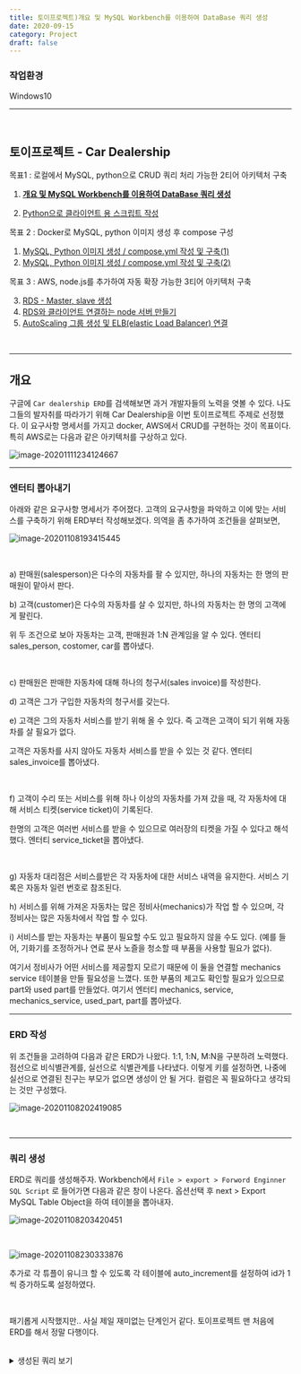 ```yaml
---
title: 토이프로젝트)개요 및 MySQL Workbench를 이용하여 DataBase 쿼리 생성
date: 2020-09-15
category: Project
draft: false
---
```


### 작업환경

Windows10

---

<br/>

## 토이프로젝트 - Car Dealership

목표1 : 로컬에서 MySQL, python으로 CRUD 쿼리 처리 가능한 2티어 아키텍처 구축

1. [**<u>개요 및 MySQL Workbench를 이용하여 DataBase 쿼리 생성</u>**](https://jeonghoon.netlify.app/Project/miniproject/mini_query/)

2. [Python으로 클라이언트 용  스크립트 작성](https://jeonghoon.netlify.app/Project/miniproject/mini_python/)

목표 2 : Docker로 MySQL, python 이미지 생성 후 compose 구성

1. [MySQL, Python 이미지 생성 / compose.yml 작성 및 구축(1)](https://jeonghoon.netlify.app/Project/miniproject/mini_docker_images/)
2. [MySQL, Python 이미지 생성 / compose.yml 작성 및 구축(2)](https://jeonghoon.netlify.app/Project/miniproject/mini_docker_compose/)

목표 3 : AWS, node.js를 추가하여 자동 확장 가능한 3티어 아키텍처 구축

3. [RDS - Master, slave 생성](https://jeonghoon.netlify.app/Project/miniproject/mini_rds/)
4. [RDS와 클라이언트 연결하는 node 서버 만들기](https://jeonghoon.netlify.app/Project/miniproject/mini_node/)
5. [AutoScaling 그룹 생성 및 ELB(elastic Load Balancer) 연결](https://jeonghoon.netlify.app/Project/miniproject/mini_autoscaling/)

<br/>

---

## 개요

구글에 `Car dealership ERD`를 검색해보면 과거 개발자들의 노력을 엿볼 수 있다. 나도 그들의 발자취를 따라가기 위해 Car Dealership을 이번 토이프로젝트 주제로 선정했다. 이 요구사항 명세서를 가지고 docker, AWS에서 CRUD를 구현하는 것이 목표이다. 특히 AWS로는 다음과 같은 아키텍처를 구상하고 있다.

![image-20201111234124667](mini_query.assets/image-20201111234124667.png)

---

### 엔터티 뽑아내기

아래와 같은 요구사항 명세서가 주어졌다. 고객의 요구사항을 파악하고 이에 맞는 서비스를 구축하기 위해 ERD부터 작성해보겠다. 의역을 좀 추가하여 조건들을 살펴보면,

![image-20201108193415445](mini_query.assets/image-20201108193415445.png)

<br/>

a) 판매원(salesperson)은 다수의 자동차를 팔 수 있지만, 하나의 자동차는 한 명의 판매원이 맡아서 판다.

b) 고객(customer)은 다수의 자동차를 살 수 있지만, 하나의 자동차는 한 명의 고객에게 팔린다.

위 두 조건으로 보아 자동차는 고객, 판매원과 1:N 관계임을 알 수 있다. 엔터티 sales_person, costomer, car를 뽑아냈다.

<br/>

c) 판매원은 판매한 자동차에 대해 하나의 청구서(sales invoice)를 작성한다.

d) 고객은 그가 구입한 자동차의 청구서를 갖는다.

e) 고객은 그의 자동차 서비스를 받기 위해 올 수 있다. 즉 고객은  고객이 되기 위해 자동차를 살 필요가 없다.

고객은 자동차를 사지 않아도 자동차 서비스를 받을 수 있는 것 같다. 엔터티 sales_invoice를 뽑아냈다.

<br/>

f) 고객이 수리 또는 서비스를 위해 하나 이상의 자동차를 가져 갔을 때, 각 자동차에 대해 서비스 티켓(service ticket)이 기록된다.

한명의 고객은 여러번 서비스를 받을 수 있으므로 여러장의 티켓을 가질 수 있다고 해석했다. 엔터티 service_ticket을 뽑아냈다.

<br/>

g) 자동차 대리점은 서비스를받은 각 자동차에 대한 서비스 내역을 유지한다. 서비스 기록은 자동차 일련 번호로 참조된다.

h) 서비스를 위해 가져온 자동차는 많은 정비사(mechanics)가 작업 할 수 있으며, 각 정비사는 많은 자동차에서 작업 할 수 있다.

i) 서비스를 받는 자동차는 부품이 필요할 수도 있고 필요하지 않을 수도 있다. (예를 들어, 기화기를 조정하거나 연료 분사 노즐을 청소할 때 부품을 사용할 필요가 없다).

여기서 정비사가 어떤 서비스를 제공할지 모르기 때문에 이 둘을 연결할 mechanics service 테이블을 만들 필요성을 느꼈다. 또한 부품의 제고도 확인할 필요가 있으므로 part와 used part를 만들었다. 여기서 엔터티 mechanics, service, mechanics_service, used_part, part를 뽑아냈다.

---

### ERD 작성

위 조건들을 고려하여 다음과 같은 ERD가 나왔다. 1:1, 1:N, M:N을 구분하려 노력했다. 점선으로 비식별관계를, 실선으로 식별관계를 나타냈다. 이렇게 키를 설정하면, 나중에 실선으로 연결된 친구는 부모가 없으면 생성이 안 될 거다. 컬럼은 꼭 필요하다고 생각되는 것만 구성했다.

![image-20201108202419085](mini_query.assets/image-20201108202419085.png)

<br/>

---

### 쿼리 생성

ERD로 쿼리를 생성해주자. Workbench에서 `File > export > Forword Enginner SQL Script` 로 들어가면 다음과 같은 창이 나온다. 옵션선택 후 next > Export MySQL Table Object을 하여 테이블을 뽑아내자.

![image-20201108203420451](mini_query.assets/image-20201108203420451.png)

<br/>

![image-20201108230333876](mini_query.assets/image-20201108230333876.png)

추가로 각 튜플이 유니크 할 수 있도록 각 테이블에 auto_increment를 설정하여 id가 1씩 증가하도록 설정하였다.

<br/>

패기롭게 시작했지만.. 사실 제일 재미없는 단계인거 같다. 토이프로젝트 맨 처음에 ERD를 해서 정말 다행이다.

<br/>

<details> <summary>생성된 쿼리 보기</summary> <div markdown="1">

```sql
-- MySQL Workbench Forward Engineering

SET @OLD_UNIQUE_CHECKS=@@UNIQUE_CHECKS, UNIQUE_CHECKS=0;
SET @OLD_FOREIGN_KEY_CHECKS=@@FOREIGN_KEY_CHECKS, FOREIGN_KEY_CHECKS=0;
SET @OLD_SQL_MODE=@@SQL_MODE, SQL_MODE='ONLY_FULL_GROUP_BY,STRICT_TRANS_TABLES,NO_ZERO_IN_DATE,NO_ZERO_DATE,ERROR_FOR_DIVISION_BY_ZERO,NO_ENGINE_SUBSTITUTION';

-- -----------------------------------------------------
-- Schema mydb
-- -----------------------------------------------------

-- -----------------------------------------------------
-- Schema mydb
-- -----------------------------------------------------
CREATE SCHEMA IF NOT EXISTS `mydb` DEFAULT CHARACTER SET utf8 ;
USE `mydb` ;

-- -----------------------------------------------------
-- Table `mydb`.`sales_person`
-- -----------------------------------------------------
CREATE TABLE IF NOT EXISTS `mydb`.`sales_person` (
  `sales_id` INT auto_increment,
  `sales_name` VARCHAR(45) NULL,
  `sales_phone`  VARCHAR(45) NULL,
  PRIMARY KEY (`sales_id`))
ENGINE = InnoDB;


-- -----------------------------------------------------
-- Table `mydb`.`Car`
-- -----------------------------------------------------
CREATE TABLE IF NOT EXISTS `mydb`.`Car` (
  `car_id` INT auto_increment,
  `car_name` varchar(50),
  `color` VARCHAR(45) NULL,
  `made_by` VARCHAR(45) NULL,
  `sales` varchar(50) default 'onSale',
  PRIMARY KEY (`car_id`))
ENGINE = InnoDB;


-- -----------------------------------------------------
-- Table `mydb`.`Customer`
-- -----------------------------------------------------
CREATE TABLE IF NOT EXISTS `mydb`.`Customer` (
  `cust_id` INT auto_increment,
  `cust_name` VARCHAR(45) NULL,
  `cust_phone` VARCHAR(45) NULL,
  `cust_birth` int NULL,
  PRIMARY KEY (`cust_id`))
ENGINE = InnoDB;


-- -----------------------------------------------------
-- Table `mydb`.`Sales_invoice`
-- -----------------------------------------------------
CREATE TABLE IF NOT EXISTS `mydb`.`Sales_invoice` (
  `invoice_number` INT auto_increment,
  `sales_id` INT NOT NULL,
  `cust_id` INT NOT NULL,
  `car_id` INT NOT NULL,
  PRIMARY KEY (`invoice_number`),
  INDEX `fk_Sales_invoice_sales_person1_idx` (`sales_id` ASC) ,
  INDEX `fk_Sales_invoice_Customer1_idx` (`cust_id` ASC) ,
  INDEX `fk_Sales_invoice_Car1_idx` (`car_id` ASC) ,
  CONSTRAINT `fk_Sales_invoice_sales_person1`
    FOREIGN KEY (`sales_id`)
    REFERENCES `mydb`.`sales_person` (`sales_id`)
    ON DELETE NO ACTION
    ON UPDATE NO ACTION,
  CONSTRAINT `fk_Sales_invoice_Customer1`
    FOREIGN KEY (`cust_id`)
    REFERENCES `mydb`.`Customer` (`cust_id`)
    ON DELETE NO ACTION
    ON UPDATE NO ACTION,
  CONSTRAINT `fk_Sales_invoice_Car1`
    FOREIGN KEY (`car_id`)
    REFERENCES `mydb`.`Car` (`car_id`)
    ON DELETE NO ACTION
    ON UPDATE NO ACTION)
ENGINE = InnoDB;


-- -----------------------------------------------------
-- Table `mydb`.`Service_ticket`
-- -----------------------------------------------------
CREATE TABLE IF NOT EXISTS `mydb`.`Service_ticket` (
  `Service_ticket_id` INT auto_increment,
  `price` VARCHAR(45) NULL,
  `cust_id` INT NOT NULL,
  `car_id` INT NOT NULL,
  PRIMARY KEY (`Service_ticket_id`, `car_id`),
  INDEX `fk_Service_ticket_Customer1_idx` (`cust_id` ASC) ,
  INDEX `fk_Service_ticket_Car1_idx` (`car_id` ASC) ,
  CONSTRAINT `fk_Service_ticket_Customer1`
    FOREIGN KEY (`cust_id`)
    REFERENCES `mydb`.`Customer` (`cust_id`)
    ON DELETE NO ACTION
    ON UPDATE NO ACTION,
  CONSTRAINT `fk_Service_ticket_Car1`
    FOREIGN KEY (`car_id`)
    REFERENCES `mydb`.`Car` (`car_id`)
    ON DELETE NO ACTION
    ON UPDATE NO ACTION)
ENGINE = InnoDB;


-- -----------------------------------------------------
-- Table `mydb`.`mechanics`
-- -----------------------------------------------------
CREATE TABLE IF NOT EXISTS `mydb`.`mechanics` (
  `mechanic_id` varchar(45) not null,
  `mechanic_name` VARCHAR(45) NULL,
  `MON` VARCHAR(45) NULL,
  `TUE` VARCHAR(45) NULL,
  `WED` VARCHAR(45) NULL,
  `THU` VARCHAR(45) NULL,
  `FRI` VARCHAR(45) NULL,
  PRIMARY KEY (`mechanic_id`))
ENGINE = InnoDB;


-- -----------------------------------------------------
-- Table `mydb`.`part`
-- -----------------------------------------------------
CREATE TABLE IF NOT EXISTS `mydb`.`part` (
  `part_id` INT auto_increment,
  PRIMARY KEY (`part_id`))
ENGINE = InnoDB;


-- -----------------------------------------------------
-- Table `mydb`.`Used_part`
-- -----------------------------------------------------
CREATE TABLE IF NOT EXISTS `mydb`.`Used_part` (
  `used_part_id`int auto_increment,
  `part_id` INT NOT NULL,
  `Service_ticket_id` INT NOT NULL,
  PRIMARY KEY (`used_part_id`, `part_id`, `Service_ticket_id`),
  INDEX `fk_part_has_Service_ticket_Service_ticket1_idx` (`Service_ticket_id` ASC) ,
  INDEX `fk_part_has_Service_ticket_part1_idx` (`part_id` ASC) ,
  CONSTRAINT `fk_part_has_Service_ticket_part1`
    FOREIGN KEY (`part_id`)
    REFERENCES `mydb`.`part` (`part_id`)
    ON DELETE NO ACTION
    ON UPDATE NO ACTION,
  CONSTRAINT `fk_part_has_Service_ticket_Service_ticket1`
    FOREIGN KEY (`Service_ticket_id`)
    REFERENCES `mydb`.`Service_ticket` (`Service_ticket_id`)
    ON DELETE NO ACTION
    ON UPDATE NO ACTION)
ENGINE = InnoDB;


-- -----------------------------------------------------
-- Table `mydb`.`service`
-- -----------------------------------------------------
CREATE TABLE IF NOT EXISTS `mydb`.`service` (
  `service_id` INT auto_increment,
  PRIMARY KEY (`service_id`))
ENGINE = InnoDB;


-- -----------------------------------------------------
-- Table `mydb`.`mechanics_service`
-- -----------------------------------------------------
CREATE TABLE IF NOT EXISTS `mydb`.`mechanics_service` (
  `mechanics_service_id` int auto_increment,
  `mechanic_id` varchar(45) not null,
  `ticket_Service_ticket_id` INT NOT NULL,
  `service_service_id` INT NOT NULL,
  PRIMARY KEY (`mechanics_service_id`, `mechanic_id`, `ticket_Service_ticket_id`, `service_service_id`),
  INDEX `fk_mechanics_has_Service_ticket_Service_ticket1_idx` (`ticket_Service_ticket_id` ASC) ,
  INDEX `fk_mechanics_has_Service_ticket_mechanics1_idx` (`mechanic_id` ASC) ,
  INDEX `fk_mechanics(1)_service1_idx` (`service_service_id` ASC) ,
  CONSTRAINT `fk_mechanics_has_Service_ticket_mechanics1`
    FOREIGN KEY (`mechanic_id`)
    REFERENCES `mydb`.`mechanics` (`mechanic_id`)
    ON DELETE NO ACTION
    ON UPDATE NO ACTION,
  CONSTRAINT `fk_mechanics_has_Service_ticket_Service_ticket1`
    FOREIGN KEY (`ticket_Service_ticket_id`)
    REFERENCES `mydb`.`Service_ticket` (`Service_ticket_id`)
    ON DELETE NO ACTION
    ON UPDATE NO ACTION,
  CONSTRAINT `fk_mechanics(1)_service1`
    FOREIGN KEY (`service_service_id`)
    REFERENCES `mydb`.`service` (`service_id`)
    ON DELETE NO ACTION
    ON UPDATE NO ACTION)
ENGINE = InnoDB;


SET SQL_MODE=@OLD_SQL_MODE;
SET FOREIGN_KEY_CHECKS=@OLD_FOREIGN_KEY_CHECKS;
SET UNIQUE_CHECKS=@OLD_UNIQUE_CHECKS;
```

</div> </details>